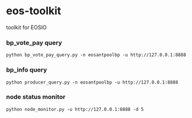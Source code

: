 # eos-toolkit
toolkit for EOSIO

### bp_vote_pay query
```
python bp_vote_pay_query.py -n eosantpoolbp -u http://127.0.0.1:8888
```

### bp_info query
```
python producer_query.py -n eosantpoolbp -u http://127.0.0.1:8888
```

### node status monitor
```
python node_monitor.py -u http://127.0.0.1:8888 -d 5
```

